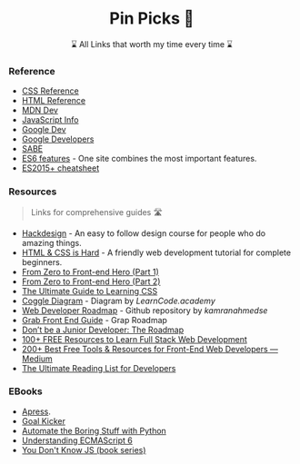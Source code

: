 
<h1 align="center">Pin Picks 📌</h1>

<p align="center">
⌛ All Links that worth my time every time ⌛
</p>

### Reference

- [CSS Reference](http://cssreference.io/)
- [HTML Reference](http://htmlreference.io/)
- [MDN Dev](https://developer.mozilla.org/en-US/)
- [JavaScript Info](https://javascript.info/)
- [Google Dev](https://web.dev/)
- [Google Developers](https://developers.google.com/web/fundamentals)
- [SABE](https://sabe.io/)
- [ES6 features](http://es6-features.org) - One site combines the most important features.
- [ES2015+ cheatsheet](https://devhints.io/es6)

### Resources
> Links for comprehensive guides 🛣

- [Hackdesign](https://hackdesign.org) - An easy to follow design course for people who do amazing things.
- [HTML & CSS is Hard](https://internetingishard.com/html-and-css/) - A friendly web development tutorial for complete beginners.
- [From Zero to Front-end Hero (Part 1)](https://medium.freecodecamp.com/from-zero-to-front-end-hero-part-1-7d4f7f0bff02)
- [From Zero to Front-end Hero (Part 2)](https://medium.freecodecamp.com/from-zero-to-front-end-hero-part-2-adfa4824da9b)
- [The Ultimate Guide to Learning CSS](https://zendev.com/ultimate-guide-to-learning-css.html)
- [Coggle Diagram](https://coggle.it/diagram/Vz9LvW8byvN0I38x) - Diagram by _LearnCode.academy_
- [Web Developer Roadmap](https://github.com/kamranahmedse/developer-roadmap) - Github repository by _kamranahmedse_
- [Grab Front End Guide](https://github.com/grab/front-end-guide) - Grap Roadmap
- [Don’t be a Junior Developer: The Roadmap](https://zerotomastery.io/blog/dont-be-a-junior-developer-the-roadmap/?utm_source=medium&utm_medium=dont-be-junior-the-roadmap)
- [100+ FREE Resources to Learn Full Stack Web Development](https://github.com/bmorelli25/Become-A-Full-Stack-Web-Developer)
- [200+ Best Free Tools & Resources for Front-End Web Developers — Medium](https://medium.com/@ti_asif/200-best-free-tools-resources-for-front-end-web-developers-3fb3c415a643#.oq3s5llo4)
- [The Ultimate Reading List for Developers](https://medium.com/@YogevSitton/the-ultimate-reading-list-for-developers-e96c832d9687)


### EBooks

- [Apress](https://www.apress.com/gp/).
- [Goal Kicker](http://goalkicker.com/)
- [Automate the Boring Stuff with Python](https://automatetheboringstuff.com/)
- [Understanding ECMAScript 6](https://leanpub.com/understandinges6/read/)
- [You Don't Know JS (book series)](https://github.com/getify/You-Dont-Know-JS)
